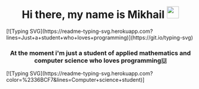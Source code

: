 <h1 align="center">Hi there, my name is Mikhail</a> 
<img src="https://github.com/blackcater/blackcater/raw/main/images/Hi.gif" height="32"/></h1>
[![Typing SVG](https://readme-typing-svg.herokuapp.com?lines=Just+a+student+who+loves+programming)](https://git.io/typing-svg)
<h3 align="center">At the moment i'm just a student of applied mathematics and computer science who loves programming🇺</h3>
[![Typing SVG](https://readme-typing-svg.herokuapp.com?color=%2336BCF7&lines=Computer+science+student)]
